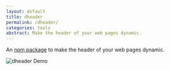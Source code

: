 ```yaml
---
layout: default
title: dheader
permalink: /dheader/
categories: tools
abstract: Make the header of your web pages dynamic.
---
```

An [npm package](https://www.npmjs.com/package/dheader) to make the header of your web pages dynamic.

![dheader Demo]({{site.url}}/i/dheader/dheader.gif)
